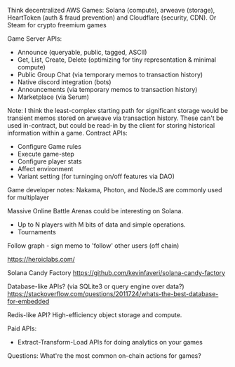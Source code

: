 Think decentralized AWS Games: Solana (compute), arweave (storage), HeartToken (auth & fraud prevention) and Cloudflare (security, CDN).
Or Steam for crypto freemium games

Game Server APIs:
* Announce (queryable, public, tagged, ASCII)
* Get, List, Create, Delete (optimizing for tiny representation & minimal compute)
* Public Group Chat (via temporary memos to transaction history)
* Native discord integration (bots)
* Announcements (via temporary memos to transaction history)
* Marketplace (via Serum)


Note: I think the least-complex starting path for significant storage would be transient memos stored on arweave via transaction history. 
These can't be used in-contract, but could be read-in by the client for storing historical information within a game.
Contract APIs:
* Configure Game rules
* Execute game-step
* Configure player stats
* Affect environment
* Variant setting (for turninging on/off features via DAO)

Game developer notes:
Nakama, Photon, and NodeJS are commonly used for multiplayer

Massive Online Battle Arenas could be interesting on Solana.
* Up to N players with M bits of data and simple operations.
* Tournaments


Follow graph - sign memo to 'follow' other users (off chain)

https://heroiclabs.com/

Solana Candy Factory
https://github.com/kevinfaveri/solana-candy-factory

Database-like APIs? (via SQLite3 or query engine over data?)
https://stackoverflow.com/questions/2011724/whats-the-best-database-for-embedded

Redis-like API? High-efficiency object storage and compute.

Paid APIs:
* Extract-Transform-Load APIs for doing analytics on your games

Questions:
What're the most common on-chain actions for games?
